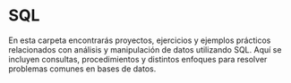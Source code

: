 # SQL

En esta carpeta encontrarás proyectos, ejercicios y ejemplos prácticos relacionados con análisis y manipulación de datos utilizando SQL. Aquí se incluyen consultas, procedimientos y distintos enfoques para resolver problemas comunes en bases de datos.
